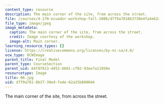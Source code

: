 ```yaml
---
content_type: resource
description: The main corner of the site, from across the street.
file: /courses/4-170-ecuador-workshop-fall-2006/d7f9a7018b3730e4fa4e62a15b800044_06.jpg
file_type: image/jpeg
image_metadata:
  caption: The main corner of the site, from across the street.
  credit: Image courtesy of the workshop.
  image-alt: Main corner.
learning_resource_types: []
license: https://creativecommons.org/licenses/by-nc-sa/4.0/
ocw_type: OCWImage
parent_title: Final Model
parent_type: CourseSection
parent_uid: 64f8f813-d452-6681-cf02-93ee7a11950e
resourcetype: Image
title: 06.jpg
uid: d7f9a701-8b37-30e4-fa4e-62a15b800044
---
```

The main corner of the site, from across the street.